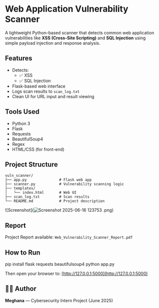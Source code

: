 #  Web Application Vulnerability Scanner

A lightweight Python-based scanner that detects common web application vulnerabilities like **XSS (Cross-Site Scripting)** and **SQL Injection** using simple payload injection and response analysis.

##  Features

- Detects:
  - ✅ XSS
  - ✅ SQL Injection
- Flask-based web interface
- Logs scan results to `scan_log.txt`
- Clean UI for URL input and result viewing

##  Tools Used

- Python 3
- Flask
- Requests
- BeautifulSoup4
- Regex
- HTML/CSS (for front-end)

##  Project Structure

```
vuln_scanner/
├── app.py               # Flask web app
├── scanner.py           # Vulnerability scanning logic
├── templates/
│   └── index.html       # Web UI
├── scan_log.txt         # Scan results
└── README.md            # Project description
```

![Screenshot](![Screenshot 2025-06-16 123753](https://github.com/user-attachments/assets/a40efdc3-1d9b-483f-978e-523d93acba12)
.png) 

## Report

Project Report available: `Web_Vulnerability_Scanner_Report.pdf`

##  How to Run

pip install flask requests beautifulsoup4
python app.py

Then open your browser to: [http://127.0.0.1:5000](http://127.0.0.1:5000)

## 🙋‍♀️ Author

**Meghana** — Cybersecurity Intern Project (June 2025)
